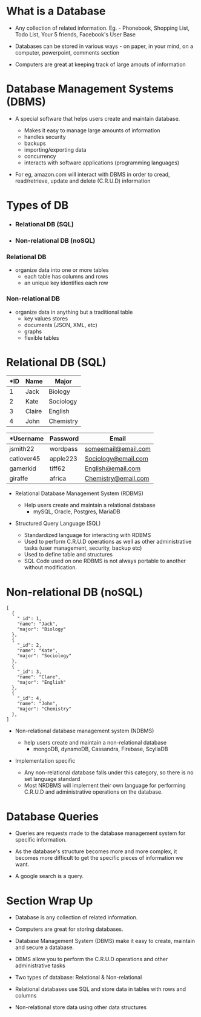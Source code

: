 # What is a Database

- Any collection of related information. Eg. - Phonebook, Shopping List, Todo List, Your 5 friends, Facebook's User Base

- Databases can be stored in various ways - on paper, in your mind, on a computer, powerpoint, comments section

- Computers are great at keeping track of large amouts of information

# Database Management Systems (DBMS)

- A special software that helps users create and maintain database.

  - Makes it easy to manage large amounts of information
  - handles security
  - backups
  - importing/exporting data
  - concurrency
  - interacts with software applications (programming languages)

- For eg, amazon.com will interact with DBMS in order to cread, read/retrieve, update and delete (C.R.U.D) information

# Types of DB

- ### Relational DB (SQL)
- ### Non-relational DB (noSQL)

### Relational DB

- organize data into one or more tables
  - each table has columns and rows
  - an unique key identifies each row

### Non-relational DB

- organize data in anything but a traditional table
  - key values stores
  - documents (JSON, XML, etc)
  - graphs
  - flexible tables

# Relational DB (SQL)

| \*ID | Name   | Major     |
| ---- | ------ | --------- |
| 1    | Jack   | Biology   |
| 2    | Kate   | Sociology |
| 3    | Claire | English   |
| 4    | John   | Chemistry |

| \*Username | Password | Email               |
| ---------- | -------- | ------------------- |
| jsmith22   | wordpass | someemail@email.com |
| catlover45 | apple223 | Sociology@email.com |
| gamerkid   | tiff62   | English@email.com   |
| giraffe    | africa   | Chemistry@email.com |

- Relational Database Management System (RDBMS)

  - Help users create and maintain a relational database
    - mySQL, Oracle, Postgres, MariaDB

- Structured Query Language (SQL)
  - Standardized language for interacting with RDBMS
  - Used to perform C.R.U.D operations as well as other administrative tasks (user management, security, backup etc)
  - Used to define table and structures
  - SQL Code used on one RDBMS is not always portable to another without modification.

# Non-relational DB (noSQL)

```db
[
  {
    "_id": 1,
    "name": "Jack",
    "major": "Biology"
  },
  {
    "_id": 2,
    "name": "Kate",
    "major": "Sociology"
  },
  {
    "_id": 3,
    "name": "Clare",
    "major": "English"
  },
  {
    "_id": 4,
    "name": "John",
    "major": "Chemistry"
  },
]
```

- Non-relational database management system (NDBMS)

  - help users create and maintain a non-relational database
    - mongoDB, dynamoDB, Cassandra, Firebase, ScyllaDB

- Implementation specific

  - Any non-relational database falls under this category, so there is no set language standard
  - Most NRDBMS will implement their own language for performing C.R.U.D and administrative operations on the database.

# Database Queries

- Queries are requests made to the database management system for specific information.

- As the database's structure becomes more and more complex, it becomes more difficult to get the specific pieces of information we want.

- A google search is a query.

# Section Wrap Up

- Database is any collection of related information.

- Computers are great for storing databases.

- Database Management System (DBMS) make it easy to create, maintain and secure a database.

- DBMS allow you to perform the C.R.U.D operations and other administrative tasks

- Two types of database: Relational & Non-relational

- Relational databases use SQL and store data in tables with rows and columns

- Non-relational store data using other data structures
